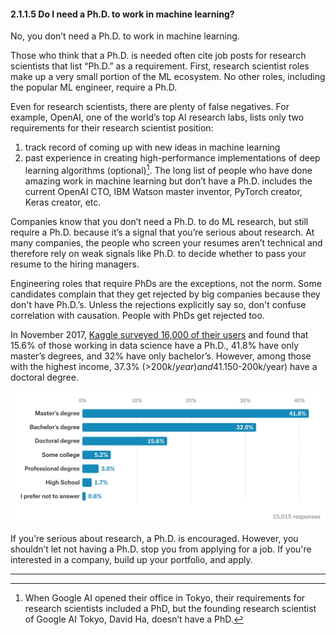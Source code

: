 #### 2.1.1.5 Do I need a Ph.D. to work in machine learning?

No, you don’t need a Ph.D. to work in machine learning.

Those who think that a Ph.D. is needed often cite job posts for research scientists that list “Ph.D.” as a requirement. First, research scientist roles make up a very small portion of the ML ecosystem. No other roles, including the popular ML engineer, require a Ph.D.

Even for research scientists, there are plenty of false negatives. For example, OpenAI, one of the world’s top AI research labs, lists only two requirements for their research scientist position:



1. track record of coming up with new ideas in machine learning
2. past experience in creating high-performance implementations of deep learning algorithms (optional)[^22].
The long list of people who have done amazing work in machine learning but don’t have a Ph.D. includes the current OpenAI CTO, IBM Watson master inventor, PyTorch creator, Keras creator, etc.

Companies know that you don’t need a Ph.D. to do ML research, but still require a Ph.D. because it’s a signal that you’re serious about research. At many companies, the people who screen your resumes aren’t technical and therefore rely on weak signals like Ph.D. to decide whether to pass your resume to the hiring managers.

Engineering roles that require PhDs are the exceptions, not the norm. Some candidates complain that they get rejected by big companies because they don't have Ph.D.’s. Unless the rejections explicitly say so, don't confuse correlation with causation. People with PhDs get rejected too.

In November 2017, [Kaggle surveyed 16,000 of their users](https://www.kaggle.com/kaggle/kaggle-survey-2017) and found that 15.6% of those working in data science have a Ph.D., 41.8% have only master’s degrees, and 32% have only bachelor’s. However, among those with the highest income, 37.3% (>$200k/year) and 41.% ($150-200k/year) have a doctoral degree.


![alt_text](images/image5.jpg "image_tooltip")


If you’re serious about research, a Ph.D. is encouraged. However, you shouldn’t let not having a Ph.D. stop you from applying for a job. If you're interested in a company, build up your portfolio, and apply.

----
[^22]:
     When Google AI opened their office in Tokyo, their requirements for research scientists included a PhD, but the founding research scientist of Google AI Tokyo, David Ha, doesn’t have a PhD.
